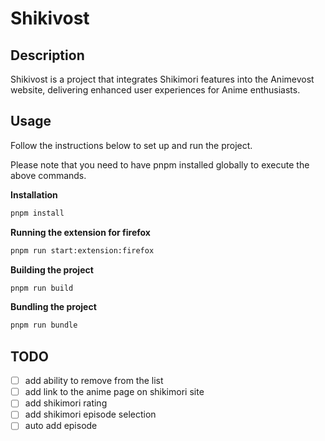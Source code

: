 # Shikivost

## Description
Shikivost is a project that integrates Shikimori features into the Animevost website, delivering enhanced user experiences for Anime enthusiasts.

## Usage
Follow the instructions below to set up and run the project.

Please note that you need to have pnpm installed globally to execute the above commands.

**Installation**

```bash
pnpm install
```

**Running the extension for firefox**

```bash
pnpm run start:extension:firefox
```

**Building the project**

```bash
pnpm run build
```

**Bundling the project**

```bash
pnpm run bundle
```

## TODO

- [ ] add ability to remove from the list
- [ ] add link to the anime page on shikimori site
- [ ] add shikimori rating
- [ ] add shikimori episode selection
- [ ] auto add episode
